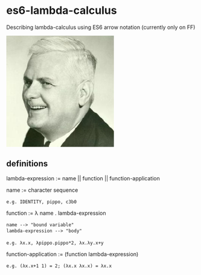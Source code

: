 # es6-lambda-calculus
Describing lambda-calculus using ES6 arrow notation (currently only on FF)

![alt image](/img/church.jpg)

## definitions

  lambda-expression := name
                    || function
                    || function-application

  name := character sequence
  
    e.g. IDENTITY, pippo, c3b0
  
  function := λ name . lambda-expression
  
    name --> "bound variable"
    lambda-expression --> "body"
    
    e.g. λx.x, λpippo.pippo*2, λx.λy.x+y
    
  function-application := (function lambda-expression)
  
    e.g. (λx.x+1 1) = 2; (λx.x λx.x) = λx.x